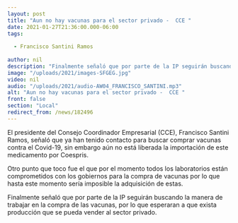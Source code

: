 ```yaml
---
layout: post
title: "Aun no hay vacunas para el sector privado -  CCE "
date: 2021-01-27T21:36:00.000-06:00
tags:
  
  - Francisco Santini Ramos
  
author: nil
description: "Finalmente señaló que por parte de la IP seguirán buscando la manera de trabajar en la compra de las vacunas"
image: "/uploads/2021/images-SFGEG.jpg"
video: nil
audio: "/uploads/2021/audio-AW04_FRANCISCO_SANTINI.mp3"
alt: "Aun no hay vacunas para el sector privado -  CCE "
front: false
section: "Local"
redirect_from: /news/182496
---
```


El presidente del Consejo Coordinador Empresarial (CCE), Francisco Santini Ramos, señaló que ya han tenido contacto para  buscar comprar vacunas contra el Covid-19, sin embargo aún no está liberada la importación de este medicamento por Coespris.

Otro punto que toco fue el que por el momento todos los laboratorios están comprometidos con los gobiernos para la compra de vacunas por lo que hasta este momento sería imposible la 
adquisición de estas.

Finalmente señaló que por parte de la IP seguirán buscando la manera de trabajar en la compra de las vacunas, por lo que esperaran a que exista producción que se pueda vender al sector privado.